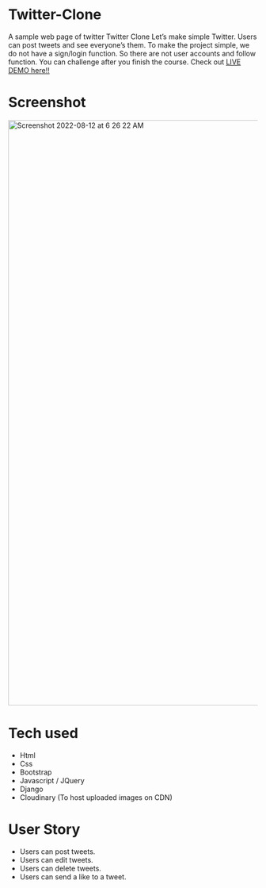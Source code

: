 # Twitter-Clone
A sample web page of twitter
Twitter Clone
Let’s make simple Twitter. Users can post tweets and see everyone’s them.
To make the project simple, we do not have a sign/login function.
So there are not user accounts and follow function. You can challenge after you finish the course.
Check out [LIVE DEMO here!!](https://twitter-clones.herokuapp.com/)
# Screenshot
<img width="1180" alt="Screenshot 2022-08-12 at 6 26 22 AM" src="https://user-images.githubusercontent.com/106957343/185344729-5ae3e612-4147-4dea-9d88-ed6814824725.png">

# Tech used
* Html
* Css
* Bootstrap
* Javascript / JQuery
* Django
* Cloudinary (To host uploaded images on CDN)
# User Story
* Users can post tweets.
* Users can edit tweets.
* Users can delete tweets.
* Users can send a like to a tweet.
